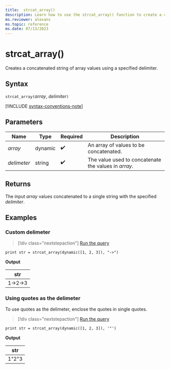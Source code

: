 ```yaml
---
title:  strcat_array()
description: Learn how to use the strcat_array() function to create a concatenated string of array values using a specified delimiter. 
ms.reviewer: alexans
ms.topic: reference
ms.date: 07/13/2023
---
```

# strcat_array()

Creates a concatenated string of array values using a specified delimiter.

## Syntax

`strcat_array(`*array*, *delimiter*`)`

[!INCLUDE [syntax-conventions-note](../../includes/syntax-conventions-note.md)]

## Parameters

| Name | Type | Required | Description |
|--|--|--|--|
| *array* | dynamic |  :heavy_check_mark: | An array of values to be concatenated.|
| *delimeter* | string |  :heavy_check_mark: | The value used to concatenate the values in *array*.|

## Returns

The input *array* values concatenated to a single string with the specified *delimiter*.

## Examples

### Custom delimeter

> [!div class="nextstepaction"]
> <a href="https://dataexplorer.azure.com/clusters/help/databases/Samples?query=H4sIAAAAAAAAAysoyswrUSguKVKwBZHJiSXxiUVFiZUaKZV5ibmZyRrRhjoKRjoKxrGaOgpKunZKmgBWe4fjMgAAAA==" target="_blank">Run the query</a>

```kusto
print str = strcat_array(dynamic([1, 2, 3]), "->")
```

**Output**

|str|
|---|
|1->2->3|

### Using quotes as the delimeter

To use quotes as the delimeter, enclose the quotes in single quotes.

> [!div class="nextstepaction"]
> <a href="https://dataexplorer.azure.com/clusters/kvc9rf7q4d68qcw5sk2d6f.northeurope/databases/MyDatabase?query=H4sIAAAAAAAAAysoyswrUSguKVKwBZHJiSXxiUVFiZUaKZV5ibmZyRrRhjoKRjoKxrGaOgrqSuqaABjzStsxAAAA" target="_blank">Run the query</a>

```kusto
print str = strcat_array(dynamic([1, 2, 3]), '"')
```

**Output**

|str|
|---|
|1"2"3|
